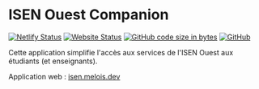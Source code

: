 # ISEN Ouest Companion

[![Netlify Status](https://img.shields.io/netlify/6309014f-efa4-4fce-a934-37abf996f123)](https://app.netlify.com/sites/isen-ouest-companion/deploys)
[![Website Status](https://img.shields.io/website?url=https%3A%2F%2Fisen.melois.dev)][website-url]
[![GitHub code size in bytes](https://img.shields.io/github/languages/code-size/sehnryr/isen_ouest_companion)](#)
[![GitHub](https://img.shields.io/github/license/sehnryr/isen_ouest_companion)](#)

Cette application simplifie l'accès aux services de l'ISEN Ouest aux étudiants (et enseignants).

Application web : [isen.melois.dev][website-url]

[website-url]: https://isen.melois.dev/
